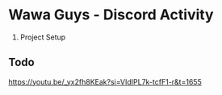 # Wawa Guys - Discord Activity

1. Project Setup

## Todo

https://youtu.be/_yx2fh8KEak?si=VIdIPL7k-tcfF1-r&t=1655
